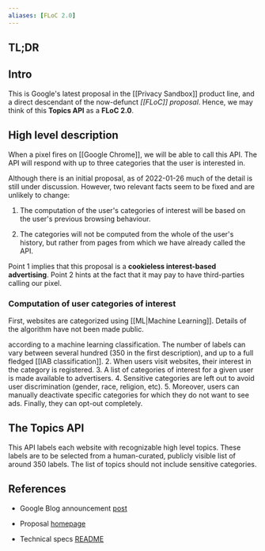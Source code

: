 ```yaml
---
aliases: [FLoC 2.0]
---
```


## TL;DR

## Intro

This is Google's latest proposal in the [[Privacy Sandbox]] product line, and a direct descendant of the now-defunct _[[FLoC]] proposal_. Hence, we may think of this __Topics API__ as a __FLoC 2.0__.

## High level description

When a pixel fires on [[Google Chrome]], we will be able to call this API. The API will respond with up to three categories that the user is interested in.

Although there is an initial proposal, as of 2022-01-26 much of the detail is still under discussion. However, two relevant facts seem to be fixed and are unlikely to change:

1. The computation of the user's categories of interest will be based on the user's previous browsing behaviour.

2. The categories will not be computed from the whole of the user's history, but rather from pages from which we have already called the API.

Point 1 implies that this proposal is a __cookieless interest-based advertising__. Point 2 hints at the fact that it may pay to have third-parties calling our pixel.

### Computation of user categories of interest

First, websites are categorized using [[ML|Machine Learning]]. Details of the algorithm have not been made public. 

according to a machine learning classification. The number of labels can vary between several hundred (350 in the first description), and up to a full fledged [[IAB classification]].
2. When users visit websites, their interest in the category is registered.
3. A list of categories of interest for a given user is made available to advertisers.
4. Sensitive categories are left out to avoid user discrimination (gender, race, religion, etc).
5. Moreover, users can manually deactivate specific categories for which they do not want to see ads. Finally, they can opt-out completely.

## The Topics API




This API labels each website with recognizable high level topics. These labels are to be selected from a human-curated, publicly visible list of around 350 labels. The list of topics should not include sensitive categories.

## References

- Google Blog announcement [post](https://www.blog.google/products/chrome/get-know-new-topics-api-privacy-sandbox/)

- Proposal [homepage](https://privacysandbox.com/proposals/topics)

- Technical specs [README](https://github.com/jkarlin/topics)